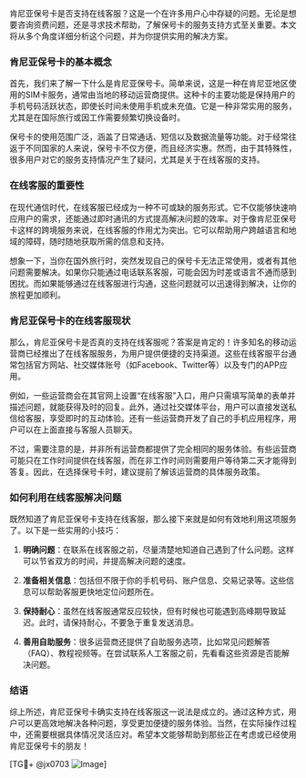 肯尼亚保号卡是否支持在线客服？这是一个在许多用户心中存疑的问题。无论是想要咨询资费问题，还是寻求技术帮助，了解保号卡的服务支持方式至关重要。本文将从多个角度详细分析这个问题，并为你提供实用的解决方案。

### 肯尼亚保号卡的基本概念

首先，我们来了解一下什么是肯尼亚保号卡。简单来说，这是一种在肯尼亚地区使用的SIM卡服务，通常由当地的移动运营商提供。这种卡的主要功能是保持用户的手机号码活跃状态，即使长时间未使用手机或未充值。它是一种非常实用的服务，尤其是在国际旅行或因工作需要频繁切换设备时。

保号卡的使用范围广泛，涵盖了日常通话、短信以及数据流量等功能。对于经常往返于不同国家的人来说，保号卡不仅方便，而且经济实惠。然而，由于其特殊性，很多用户对它的服务支持情况产生了疑问，尤其是关于在线客服的支持。

### 在线客服的重要性

在现代通信时代，在线客服已经成为一种不可或缺的服务形式。它不仅能够快速响应用户的需求，还能通过即时通讯的方式提高解决问题的效率。对于像肯尼亚保号卡这样的跨境服务来说，在线客服的作用尤为突出。它可以帮助用户跨越语言和地域的障碍，随时随地获取所需的信息和支持。

想象一下，当你在国外旅行时，突然发现自己的保号卡无法正常使用，或者有其他问题需要解决。如果你只能通过电话联系客服，可能会因为时差或语言不通而感到困扰。而如果能够通过在线客服进行沟通，这些问题就可以迅速得到解决，让你的旅程更加顺利。

### 肯尼亚保号卡的在线客服现状

那么，肯尼亚保号卡是否真的支持在线客服呢？答案是肯定的！许多知名的移动运营商已经推出了在线客服服务，为用户提供便捷的支持渠道。这些在线客服平台通常包括官方网站、社交媒体账号（如Facebook、Twitter等）以及专门的APP应用。

例如，一些运营商会在其官网上设置“在线客服”入口，用户只需填写简单的表单并描述问题，就能获得及时的回复。此外，通过社交媒体平台，用户可以直接发送私信给客服，享受即时的互动体验。还有一些运营商开发了自己的手机应用程序，用户可以在上面直接与客服人员聊天。

不过，需要注意的是，并非所有运营商都提供了完全相同的服务体验。有些运营商可能只在工作时间提供在线客服，而在非工作时间则需要用户等待第二天才能得到答复。因此，在选择保号卡时，建议提前了解该运营商的具体服务政策。

### 如何利用在线客服解决问题

既然知道了肯尼亚保号卡支持在线客服，那么接下来就是如何有效地利用这项服务了。以下是一些实用的小技巧：

1. **明确问题**：在联系在线客服之前，尽量清楚地知道自己遇到了什么问题。这样可以节省双方的时间，并提高解决问题的速度。
   
2. **准备相关信息**：包括但不限于你的手机号码、账户信息、交易记录等。这些信息可以帮助客服更快地定位问题所在。

3. **保持耐心**：虽然在线客服通常反应较快，但有时候也可能遇到高峰期导致延迟。此时，请保持耐心，不要急于重复发送消息。

4. **善用自助服务**：很多运营商还提供了自助服务选项，比如常见问题解答（FAQ）、教程视频等。在尝试联系人工客服之前，先看看这些资源是否能解决问题。

### 结语

综上所述，肯尼亚保号卡确实支持在线客服这一说法是成立的。通过这种方式，用户可以更高效地解决各种问题，享受更加便捷的服务体验。当然，在实际操作过程中，还需要根据具体情况灵活应对。希望本文能够帮助到那些正在考虑或已经使用肯尼亚保号卡的朋友！

[TG💪+ @jx0703 ![Image](https://github.com/user-attachments/assets/dbca1d08-cadb-493c-b0ec-ad6f7a83f270)]